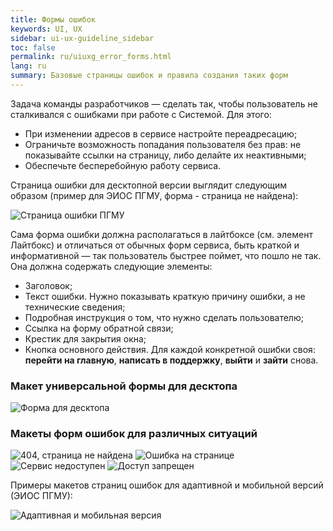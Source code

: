 ```yaml
---
title: Формы ошибок
keywords: UI, UX
sidebar: ui-ux-guideline_sidebar
toc: false
permalink: ru/uiuxg_error_forms.html
lang: ru
summary: Базовые страницы ошибок и правила создания таких форм
---
```


Задача команды разработчиков — сделать так, чтобы пользователь не сталкивался с ошибками при работе с Системой. Для этого:

* При изменении адресов в сервисе настройте переадресацию;
* Ограничьте возможность попадания пользователя без прав: не показывайте ссылки на страницу, либо делайте их неактивными;
* Обеспечьте бесперебойную работу сервиса.

Страница ошибки для десктопной версии выглядит следующим образом (пример для ЭИОС ПГМУ, форма - страница не найдена):

![Страница ошибки ПГМУ](../../../images/pages/guides/ui-ux-guideline/uiuxg_error_forms/1.png)

Сама форма ошибки должна располагаться в лайтбоксе (см. элемент Лайтбокс) и отличаться от обычных форм сервиса, быть краткой и информативной — так пользователь быстрее поймет, что пошло не так. Она должна содержать следующие элементы:

* Заголовок;
* Текст ошибки. Нужно показывать краткую причину ошибки, а не технические сведения;
* Подробная инструкция о том, что нужно сделать пользователю;
* Ссылка на форму обратной связи;
* Крестик для закрытия окна;
* Кнопка основного действия. Для каждой конкретной ошибки своя: **перейти на главную**, **написать в поддержку**, **выйти** и **зайти** снова.

### Макет универсальной формы для десктопа

![Форма для десктопа](../../../images/pages/guides/ui-ux-guideline/uiuxg_error_forms/2.png)

### Макеты форм ошибок для различных ситуаций

![404, страница не найдена](../../../images/pages/guides/ui-ux-guideline/uiuxg_error_forms/3.png)
![Ошибка на странице](../../../images/pages/guides/ui-ux-guideline/uiuxg_error_forms/4.png)
![Сервис недоступен](../../../images/pages/guides/ui-ux-guideline/uiuxg_error_forms/5.png)
![Доступ запрещен](../../../images/pages/guides/ui-ux-guideline/uiuxg_error_forms/6.png)

Примеры макетов страниц ошибок для адаптивной и мобильной версий (ЭИОС ПГМУ):

![Адаптивная и мобильная версия](../../../images/pages/guides/ui-ux-guideline/uiuxg_error_forms/7.png)

